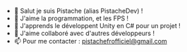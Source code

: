 - 👋 Salut je suis Pistache (alias PistacheDev) !
- 👀 J'aime la programmation, et les FPS !
- 🌱 J'apprends le développent Unity en C# pour un projet !
- 💞️ J'aime collaboré avec d'autres développeurs !
- 📫 Pour me contacter : pistachefrofficiel@gmail.com

<!---
PistacheDev/PistacheDev is a ✨ special ✨ repository because its `README.md` (this file) appears on your GitHub profile.
You can click the Preview link to take a look at your changes.
--->
